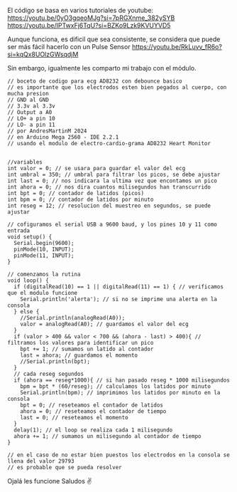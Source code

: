 El código se basa en varios tutoriales de youtube:
https://youtu.be/0yO3gqeoMJg?si=7pRGXnme_382ySYB
https://youtu.be/IPTwxFj6TqU?si=BZKo9Lzk9KVUYVD5

Aunque funciona, es dificil que sea consistente, se considera que puede ser más fácil hacerlo con un Pulse Sensor
https://youtu.be/RkLuvv_fR6o?si=kqQx8UOlzGWsqdjM

Sin embargo, igualmente les comparto mi trabajo con el módulo.

```arduino
// boceto de codigo para ecg AD8232 con debounce basico
// es importante que los electrodos esten bien pegados al cuerpo, con mucha presion
// GND al GND
// 3.3v al 3.3v
// Output a A0
// LO+ a pin 10
// LO- a pin 11
// por AndresMartinM 2024
// en Arduino Mega 2560 - IDE 2.2.1
// usando el modulo de electro-cardio-grama AD8232 Heart Monitor


//variables
int valor = 0; // se usara para guardar el valor del ecg
int umbral = 350; // umbral para filtrar los picos, se debe ajustar
int last = 0; // nos indicara la ultima vez que encontamos un pico
int ahora = 0; // nos dira cuantos milisegundos han transcurrido
int bpt = 0; // contador de latidos (picos)
int bpm = 0; // contador de latidos por minuto
int reseg = 12; // resolucion del muestreo en segundos, se puede ajustar

// cofiguramos el serial USB a 9600 baud, y los pines 10 y 11 como entrada
void setup() {
  Serial.begin(9600);
  pinMode(10, INPUT);
  pinMode(11, INPUT);
}

// comenzamos la rutina
void loop() {
  if (digitalRead(10) == 1 || digitalRead(11) == 1) { // verificamos que el modulo funcione
    Serial.println('alerta'); // si no se imprime una alerta en la consola
  } else {
    //Serial.println(analogRead(A0));
    valor = analogRead(A0); // guardamos el valor del ecg
  }
  if (valor > 400 && valor < 700 && (ahora - last) > 400){ // filtramos los valores para identificar un pico
    bpt += 1; // sumamos un latido al contador
    last = ahora; // guardamos el momento
    //Serial.println(bpt);
  }
  // cada reseg segundos
  if (ahora == reseg*1000){ // si han pasado reseg * 1000 milisegundos
    bpm = bpt * (60/reseg); // calculamos los latidos por minuto
    Serial.println(bpm); // imprimimos los latidos por minuto en la consola
    bpt = 0; // reseteamos el contador de latidos
    ahora = 0; // reseteamos el contador de tiempo
    last = 0; // reseteamos el momento
  }
  delay(1); // el loop se realiza cada 1 milisegundo
  ahora += 1; // sumamos un milisegundo al contador de tiempo
}

// en el caso de no estar bien puestos los electrodos en la consola se llena del valor 29793
// es probable que se pueda resolver 
```

Ojalá les funcione
Saludos ✌️
